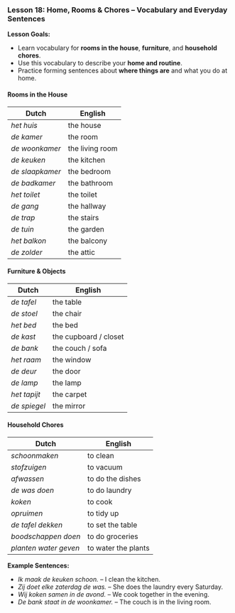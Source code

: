 ### Lesson 18: Home, Rooms & Chores – Vocabulary and Everyday Sentences
**Lesson Goals:**
- Learn vocabulary for **rooms in the house**, **furniture**, and **household chores**.  
- Use this vocabulary to describe your **home and routine**.  
- Practice forming sentences about **where things are** and what you do at home.  

#### Rooms in the House

| Dutch         | English           |
|-------------------|-----------------------|
| _het huis_          | the house             |
| _de kamer_          | the room              |
| _de woonkamer_      | the living room       |
| _de keuken_         | the kitchen           |
| _de slaapkamer_     | the bedroom           |
| _de badkamer_       | the bathroom          |
| _het toilet_        | the toilet            |
| _de gang_           | the hallway           |
| _de trap_           | the stairs            |
| _de tuin_           | the garden            |
| _het balkon_        | the balcony           |
| _de zolder_         | the attic             |

#### Furniture & Objects

| Dutch        | English        |
|------------------|--------------------|
| _de tafel_         | the table          |
| _de stoel_         | the chair          |
| _het bed_          | the bed            |
| _de kast_          | the cupboard / closet |
| _de bank_          | the couch / sofa   |
| _het raam_         | the window         |
| _de deur_          | the door           |
| _de lamp_          | the lamp           |
| _het tapijt_       | the carpet         |
| _de spiegel_       | the mirror         |

#### Household Chores

| Dutch                 | English              |
|---------------------------|--------------------------|
| _schoonmaken_               | to clean                 |
| _stofzuigen_                | to vacuum                |
| _afwassen_                  | to do the dishes         |
| _de was doen_               | to do laundry            |
| _koken_                     | to cook                  |
| _opruimen_                  | to tidy up               |
| _de tafel dekken_           | to set the table         |
| _boodschappen doen_         | to do groceries          |
| _planten water geven_       | to water the plants      |

**Example Sentences:**
- *Ik maak de keuken schoon.* – I clean the kitchen.  
- *Zij doet elke zaterdag de was.* – She does the laundry every Saturday.  
- *Wij koken samen in de avond.* – We cook together in the evening.  
- *De bank staat in de woonkamer.* – The couch is in the living room.
